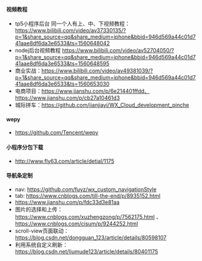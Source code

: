 #### 视频教程
- tp5小程序后台 同一个人有上、中、下视频教程： https://www.bilibili.com/video/av37330135/?p=1&share_source=qq&share_medium=iphone&bbid=946d569a44c01d741aae8df6da3e6533&ts=1560648042
- nodej后台视频教程 https://www.bilibili.com/video/av52704050/?p=1&share_source=qq&share_medium=iphone&bbid=946d569a44c01d741aae8df6da3e6533&ts=1560648595
- 商业实战：https://www.bilibili.com/video/av49381039/?p=1&share_source=qq&share_medium=iphone&bbid=946d569a44c01d741aae8df6da3e6533&ts=1560653030
- 电商项目：https://www.jianshu.com/p/6e214401ffdd、https://www.jianshu.com/p/cb27a10461d3
- 城际拼车：https://github.com/jianjiayi/WX_Cloud_development_pinche

#### wepy
- https://github.com/Tencent/wepy

#### 小程序分包下载
- http://www.fly63.com/article/detial/1175

#### 导航条定制
- nav: https://github.com/fuyz/wx_custom_navigationStyle
- tab: https://www.cnblogs.com/till-the-end/p/8935152.html
- https://www.jianshu.com/p/fdc33d3e81aa
- 图片的选择和上传：https://www.cnblogs.com/xuzhengzong/p/7562175.html 、 https://www.cnblogs.com/cisum/p/9244252.html
- scroll-view页面联动：https://blog.csdn.net/dongguan_123/article/details/80598107
- 利用系统自定义刷新：https://blog.csdn.net/liumude123/article/details/80401175


